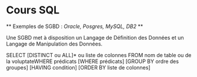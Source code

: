 # Cours SQL

** Exemples de SGBD : *Oracle, Posgres, MySQL, DB2* **

Une SGBD met à disposition un Langage de Définition des Données et un Langage de Manipulation des Données.

SELECT [DISTINCT ou ALL]* ou liste de colonnes
FROM nom de table ou de la voluptateWHERE prédicats
[WHERE prédicats]
[GROUP BY ordre des groupes]
[HAVING condition]
[ORDER BY liste de colonnes]
